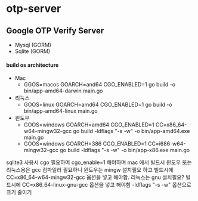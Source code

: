 # otp-server

## Google OTP Verify Server

  - Mysql (GORM)
  - Sqlite (GORM)

#### build os architecture

- Mac
  - GGOS=macos GOARCH=and64 CGO_ENABLED=1 go build -o bin/app-amd64-darwin main.go
- 리눅스
  - GOOS=linux GOARCH=amd64 CGO_ENABLED=1 go build -o bin/app-amd64-linux main.go
- 윈도우
  - GOOS=windows GOARCH=amd64 CGO_ENABLED=1 CC=x86_64-w64-mingw32-gcc go build -ldflags "-s -w" -o bin/app-amd64.exe main.go
  - GOOS=windows GOARCH=386 CGO_ENABLED=1 CC=i686-w64-mingw32-gcc go build -ldflags "-s -w" -o bin/app-x86.exe main.go

sqlite3 사용시 cgo 필요하여 cgo_enable=1 해야하며
  mac 에서 빌드시 윈도우 또는 리눅스용은 gcc 컴파일러 필요하니
윈도우는 mingw 설치필요 하고
  빌드시에 CC=x86_64-w64-mingw32-gcc 옵션을 넣고 해야함.
리눅스는 gnu 설치필요?
  빌드시에 CC=x86_64-linux-gnu-gcc 옵션을 넣고 해야함
-ldflags "-s -w" 옵션으로 크기 줄이기